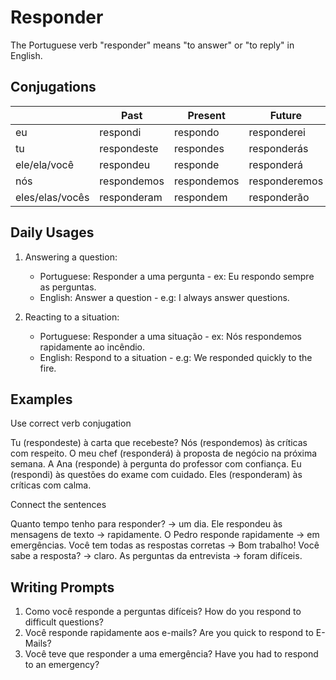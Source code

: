 # Responder

The Portuguese verb "responder" means "to answer" or "to reply" in English.

## Conjugations

|                 | Past        | Present     | Future        |
| --------------- | ----------- | ----------- | ------------- |
| eu              | respondi    | respondo    | responderei   |
| tu              | respondeste | respondes   | responderás   |
| ele/ela/você    | respondeu   | responde    | responderá    |
| nós             | respondemos | respondemos | responderemos |
| eles/elas/vocês | responderam | respondem   | responderão   |

## Daily Usages

1. Answering a question:

   - Portuguese: Responder a uma pergunta - ex: Eu respondo sempre as perguntas.
   - English: Answer a question - e.g: I always answer questions.

2. Reacting to a situation:

   - Portuguese: Responder a uma situação - ex: Nós respondemos rapidamente ao incêndio.
   - English: Respond to a situation - e.g: We responded quickly to the fire.

## Examples

Use correct verb conjugation

Tu (respondeste) à carta que recebeste?
Nós (respondemos) às críticas com respeito.
O meu chef (responderá) à proposta de negócio na próxima semana.
A Ana (responde) à pergunta do professor com confiança.
Eu (respondi) às questões do exame com cuidado.
Eles (responderam) às críticas com calma.

Connect the sentences

Quanto tempo tenho para responder? -> um dia.
Ele respondeu às mensagens de texto -> rapidamente.
O Pedro responde rapidamente -> em emergências.
Você tem todas as respostas corretas -> Bom trabalho!
Você sabe a resposta? -> claro.
As perguntas da entrevista -> foram difíceis.

## Writing Prompts

1. Como você responde a perguntas difíceis? How do you respond to difficult questions?
2. Você responde rapidamente aos e-mails? Are you quick to respond to E-Mails?
3. Você teve que responder a uma emergência? Have you had to respond to an emergency?
